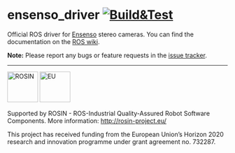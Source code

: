 # ensenso_driver [![Build&Test](https://github.com/ensenso/ros_driver/actions/workflows/build-and-test.yml/badge.svg)](https://github.com/ensenso/ros_driver/actions/workflows/build-and-test.yml)

Official ROS driver for [Ensenso](http://www.ensenso.com) stereo cameras. You can find the documentation on the [ROS wiki](http://wiki.ros.org/ensenso_driver).

**Note:** Please report any bugs or feature requests in the [issue tracker](https://github.com/ensenso/ros_driver/issues).

----

<img src="https://raw.githubusercontent.com/ensenso/ros_driver/master/media/rosin.png" alt="ROSIN" title="ROSIN" height="70">&nbsp;<img src="https://raw.githubusercontent.com/ensenso/ros_driver/master/media/eu.png" alt="EU" title="EU" height="70">

Supported by ROSIN - ROS-Industrial Quality-Assured Robot Software Components.
More information: http://rosin-project.eu/

This project has received funding from the European Union’s Horizon 2020 research and innovation programme under grant agreement no. 732287.
